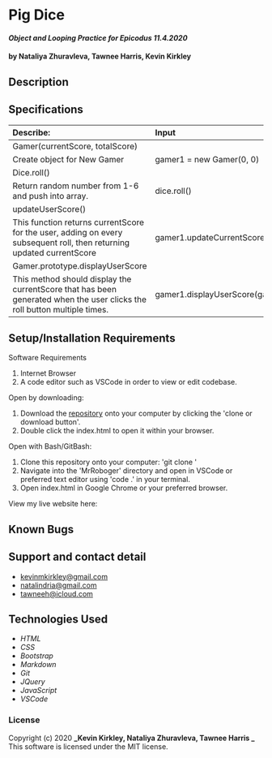 # Pig Dice

#### _Object and Looping Practice for Epicodus 11.4.2020_

#### by Nataliya Zhuravleva, Tawnee Harris, Kevin Kirkley

## Description


## Specifications

| Describe:  | Input | Output |
| :-----------------------------------| :------------- | :------------- |
| Gamer(currentScore, totalScore) | | | 
| Create object for New Gamer | gamer1 = new Gamer(0, 0) | gamer1  {0, 0} |
| Dice.roll() | | |
| Return random number from 1-6 and push into array. | dice.roll() | rollValues [3, 5, 2, 3, 6, 5] |
| updateUserScore() | | |
| This function returns currentScore for the user, adding on every subsequent roll, then returning updated currentScore | gamer1.updateCurrentScore(gamer1.currentScore)| gamer1.currentScore += rollValue |
|Gamer.prototype.displayUserScore |||
|This method should display the currentScore that has been generated when the user clicks the roll button multiple times. | gamer1.displayUserScore(gamer1currentScore) | gamer1.currentScore to show in current roll section


## Setup/Installation Requirements

Software Requirements
1. Internet Browser
2. A code editor such as VSCode in order to view or edit codebase. 

Open by downloading:
1. Download the [repository]() onto your computer by clicking the 'clone or download button'.
2. Double click the index.html to open it within your browser.

Open with Bash/GitBash:
1. Clone this repository onto your computer: 'git clone '
2. Navigate into the 'MrRoboger' directory and open in VSCode or preferred text editor using 'code .' in your terminal.
3. Open index.html in Google Chrome or your preferred browser. 

View my live website here: 


## Known Bugs




## Support and contact detail

* <kevinmkirkley@gmail.com>
* <natalindria@gmail.com>
* <tawneeh@icloud.com>

## Technologies Used 

* _HTML_
* _CSS_
* _Bootstrap_
* _Markdown_
* _Git_
* _JQuery_
* _JavaScript_
* _VSCode_


### License

Copyright (c) 2020 **_Kevin Kirkley, Nataliya Zhuravleva, Tawnee Harris _**
This software is licensed under the MIT license.